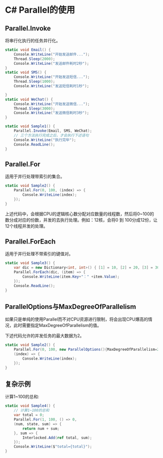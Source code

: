 # C# Parallel的使用



## Parallel.Invoke

将串行化执行的任务并行化。

```csharp
static void Email() {
    Console.WriteLine("开始发送邮件...");
    Thread.Sleep(2000);
    Console.WriteLine("发送邮件耗时2秒");
}
static void SMS() {
    Console.WriteLine("开始发送短信...");
    Thread.Sleep(1000);
    Console.WriteLine("发送短信耗时1秒");

}
static void WeChat() {
    Console.WriteLine("开始发送微信...");
    Thread.Sleep(3000);
    Console.WriteLine("发送微信耗时3秒");
}

static void Sample1() {
    Parallel.Invoke(Email, SMS, WeChat);
    // 三个方法执行完成之后，才会执行下述语句
    Console.WriteLine("执行完毕");
    Console.ReadLine();
}
```



## Parallel.For

适用于并行处理带索引的集合。

```csharp
static void Sample2() {
    Parallel.For(0, 100, (index) => {
        Console.WriteLine(index);
    });
}
```

上述代码中，会根据CPU的逻辑核心数分配对应数量的线程数，然后将0~100的数分成对应的份数，并发的去执行处理。例如：12核，会将0 到 100分成12份，让12个线程并发的处理。



## Parallel.ForEach

适用于并行处理不带索引的键值对。

```csharp
static void Sample3() {
    var dic = new Dictionary<int, int>() { [1] = 10, [2] = 20, [3] = 30 };
    Parallel.ForEach(dic, (item) => {
        Console.WriteLine(item.Key+"：" +item.Value);
    });
    Console.ReadLine();
}
```



## ParallelOptions与MaxDegreeOfParallelism

如果只是单纯的使用Parallel而不对CPU资源进行限制，将会出现CPU爆高的情况，此时需要指定MaxDegreeOfParallelism的值。

下述代码允许的并发任务的最大数据为2。

```csharp
static void Sample2() {
    Parallel.For(0, 100, new ParallelOptions(){MaxDegreeOfParallelism=2 },
    (index) => {
        Console.WriteLine(index);
    });
}
```



## 复杂示例

计算1~100的总和:

```csharp
static void Sample4() {
    // 计算1~100的总和
    var total = 0;
    Parallel.For(1, 100, () => 0,
    (num, state, sum) => {
        return num + sum;
    }, sum => {
        Interlocked.Add(ref total, sum);
    });
    Console.WriteLine($"total={total}");
}
```

